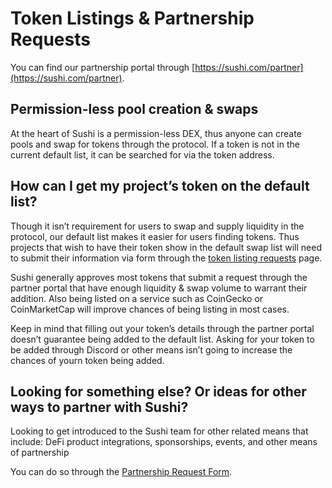# Token Listings & Partnership Requests

You can find our partnership portal through [https://sushi.com/partner](https://sushi.com/partner).

## Permission-less pool creation & swaps

At the heart of Sushi is a permission-less DEX, thus anyone can create pools and swap for tokens through the protocol. If a token is not in the current default list, it can be searched for via the token address.

## How can I get my project’s token on the default list?

Though it isn’t requirement for users to swap and supply liquidity in the protocol, our default list makes it easier for users finding tokens. Thus projects that wish to have their token show in the default swap list will need to submit their information via form through the [token listing requests](https://www.sushi.com/tokenlist-request) page.

Sushi generally approves most tokens that submit a request through the partner portal that have enough liquidity & swap volume to warrant their addition. Also being listed on a service such as CoinGecko or CoinMarketCap will improve chances of being listing in most cases.

Keep in mind that filling out your token’s details through the partner portal doesn’t guarantee being added to the default list. Asking for your token to be added through Discord or other means isn’t going to increase the chances of yourn token being added.

## Looking for something else? Or ideas for other ways to partner with Sushi?

Looking to get introduced to the Sushi team for other related means that include: DeFi product integrations, sponsorships, events, and other means of partnership

You can do so through the [Partnership Request Form](https://rbieu62gj0f.typeform.com/to/KkrPkOFe).
